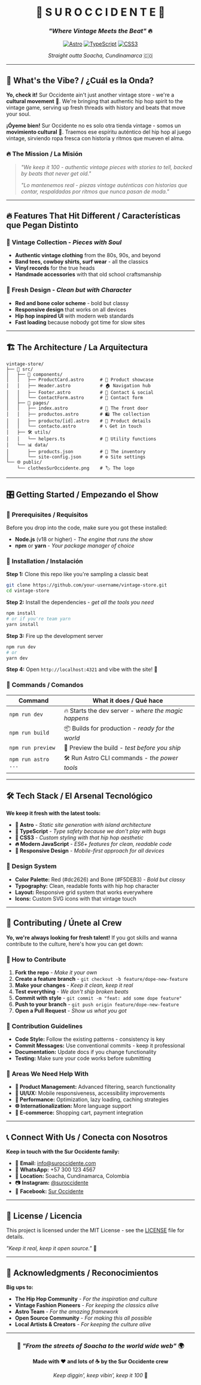 <div align="center">

# 🎤 S U R   O C C I D E N T E 🎤

### *"Where Vintage Meets the Beat"* 🔥

[![Astro](https://img.shields.io/badge/Astro-FF5D01?style=for-the-badge&logo=astro&logoColor=white)](https://astro.build)
[![TypeScript](https://img.shields.io/badge/TypeScript-007ACC?style=for-the-badge&logo=typescript&logoColor=white)](https://typescriptlang.org)
[![CSS3](https://img.shields.io/badge/CSS3-1572B6?style=for-the-badge&logo=css3&logoColor=white)](https://www.w3.org/Style/CSS/)

*Straight outta Soacha, Cundinamarca* 🇨🇴

</div>

---

## 🎯 What's the Vibe? / ¿Cuál es la Onda?

**Yo, check it!** Sur Occidente ain't just another vintage store - we're a **cultural movement** 🌊. We're bringing that authentic hip hop spirit to the vintage game, serving up fresh threads with history and beats that move your soul.

**¡Óyeme bien!** Sur Occidente no es solo otra tienda vintage - somos un **movimiento cultural** 🌊. Traemos ese espíritu auténtico del hip hop al juego vintage, sirviendo ropa fresca con historia y ritmos que mueven el alma.

### 🔥 The Mission / La Misión

> *"We keep it 100 - authentic vintage pieces with stories to tell, backed by beats that never get old."*
> 
> *"Lo mantenemos real - piezas vintage auténticas con historias que contar, respaldadas por ritmos que nunca pasan de moda."*

---

## 🔥 Features That Hit Different / Características que Pegan Distinto

### 👕 **Vintage Collection** - *Pieces with Soul*
- **Authentic vintage clothing** from the 80s, 90s, and beyond
- **Band tees, cowboy shirts, surf wear** - all the classics
- **Vinyl records** for the true heads
- **Handmade accessories** with that old school craftsmanship

### 🎨 **Fresh Design** - *Clean but with Character*
- **Red and bone color scheme** - bold but classy
- **Responsive design** that works on all devices
- **Hip hop inspired UI** with modern web standards
- **Fast loading** because nobody got time for slow sites

---

## 🏗️ The Architecture / La Arquitectura

```text
vintage-store/
├── 🎨 src/
│   ├── 🎨 components/
│   │   ├── ProductCard.astro      # 👕 Product showcase
│   │   ├── Header.astro           # 🏠 Navigation hub
│   │   ├── Footer.astro           # 📍 Contact & social
│   │   └── ContactForm.astro      # 📝 Contact form
│   ├── 📄 pages/
│   │   ├── index.astro            # 🏡 The front door
│   │   ├── productos.astro        # 🛍️ The collection
│   │   ├── producto/[id].astro    # 👀 Product details
│   │   └── contacto.astro         # 📞 Get in touch
│   ├── 🛠️ utils/
│   │   └── helpers.ts             # 🔧 Utility functions
│   └── 📊 data/
│       ├── products.json          # 👕 The inventory
│       └── site-config.json       # ⚙️ Site settings
└── 🌐 public/
    └── clothesSurOccidente.png    # 🏷️ The logo
```

---

## 🎛️ Getting Started / Empezando el Show

### 🔧 **Prerequisites / Requisitos**

Before you drop into the code, make sure you got these installed:

- **Node.js** (v18 or higher) - *The engine that runs the show*
- **npm** or **yarn** - *Your package manager of choice*

### 🚀 **Installation / Instalación**

**Step 1:** Clone this repo like you're sampling a classic beat
```bash
git clone https://github.com/your-username/vintage-store.git
cd vintage-store
```

**Step 2:** Install the dependencies - *get all the tools you need*
```bash
npm install
# or if you're team yarn
yarn install
```

**Step 3:** Fire up the development server
```bash
npm run dev
# or
yarn dev
```

**Step 4:** Open `http://localhost:4321` and vibe with the site! 🎉

### 🎵 **Commands / Comandos**

| Command | What it does / Qué hace |
|---------|-------------------------|
| `npm run dev` | 🔥 Starts the dev server - *where the magic happens* |
| `npm run build` | 📦 Builds for production - *ready for the world* |
| `npm run preview` | 👀 Preview the build - *test before you ship* |
| `npm run astro ...` | 🛠️ Run Astro CLI commands - *the power tools* |

---

## 🛠️ Tech Stack / El Arsenal Tecnológico

**We keep it fresh with the latest tools:**

- **🚀 Astro** - *Static site generation with island architecture*
- **📱 TypeScript** - *Type safety because we don't play with bugs*
- **🎨 CSS3** - *Custom styling with that hip hop aesthetic*
- **🔥 Modern JavaScript** - *ES6+ features for clean, readable code*
- **📱 Responsive Design** - *Mobile-first approach for all devices*

### 🎨 **Design System**

- **Color Palette:** Red (#dc2626) and Bone (#F5DEB3) - *Bold but classy*
- **Typography:** Clean, readable fonts with hip hop character
- **Layout:** Responsive grid system that works everywhere
- **Icons:** Custom SVG icons with that vintage touch

---

## 🤝 Contributing / Únete al Crew

**Yo, we're always looking for fresh talent!** If you got skills and wanna contribute to the culture, here's how you can get down:

### 🎯 **How to Contribute**

1. **Fork the repo** - *Make it your own*
2. **Create a feature branch** - `git checkout -b feature/dope-new-feature`
3. **Make your changes** - *Keep it clean, keep it real*
4. **Test everything** - *We don't ship broken beats*
5. **Commit with style** - `git commit -m "feat: add some dope feature"`
6. **Push to your branch** - `git push origin feature/dope-new-feature`
7. **Open a Pull Request** - *Show us what you got*

### 📝 **Contribution Guidelines**

- **Code Style:** Follow the existing patterns - consistency is key
- **Commit Messages:** Use conventional commits - keep it professional
- **Documentation:** Update docs if you change functionality
- **Testing:** Make sure your code works before submitting

### 🎯 **Areas We Need Help With**

- **👕 Product Management:** Advanced filtering, search functionality
- **🎨 UI/UX:** Mobile responsiveness, accessibility improvements
- **📱 Performance:** Optimization, lazy loading, caching strategies
- **🌐 Internationalization:** More language support
- **🛒 E-commerce:** Shopping cart, payment integration

---

## 📞 Connect With Us / Conecta con Nosotros

**Keep in touch with the Sur Occidente family:**

- 📧 **Email:** info@suroccidente.com
- 📱 **WhatsApp:** +57 300 123 4567
- 📍 **Location:** Soacha, Cundinamarca, Colombia
- 📷 **Instagram:** [@suroccidente](https://instagram.com/suroccidente)
- 👥 **Facebook:** [Sur Occidente](https://facebook.com/suroccidente)

---

## 📄 License / Licencia

This project is licensed under the MIT License - see the [LICENSE](LICENSE) file for details.

*"Keep it real, keep it open source."* 💯

---

## 🙏 Acknowledgments / Reconocimientos

**Big ups to:**

- **The Hip Hop Community** - *For the inspiration and culture*
- **Vintage Fashion Pioneers** - *For keeping the classics alive*
- **Astro Team** - *For the amazing framework*
- **Open Source Community** - *For making this all possible*
- **Local Artists & Creators** - *For keeping the culture alive*

---

<div align="center">

### 🎤 *"From the streets of Soacha to the world wide web"* 🌍

**Made with ❤️ and lots of ☕ by the Sur Occidente crew**

*Keep diggin', keep vibin', keep it 100* 💯

</div>
